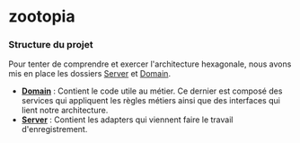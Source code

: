 # zootopia

### Structure du projet

Pour tenter de comprendre et exercer l'architecture hexagonale, nous avons mis en place les dossiers [Server](./server)
et [Domain](./domain).

* **[Domain](./domain)** : Contient le code utile au métier. Ce dernier est composé des services qui appliquent les règles métiers ainsi que des interfaces qui
  lient notre architecture.
* **[Server](./server)** : Contient les adapters qui viennent faire le travail d'enregistrement.
